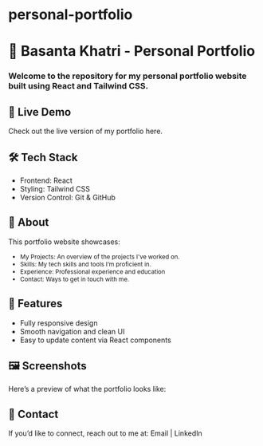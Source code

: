 # personal-portfolio

<h1>🎨 Basanta Khatri - Personal Portfolio </h1>

<h3>Welcome to the repository for my personal portfolio website built using React and Tailwind CSS.</h3>

<h2>🚀 Live Demo </h2>
<p>Check out the live version of my portfolio here.</p>

<h2>🛠️ Tech Stack</h2>
<ul>
<li>
Frontend: React
</li>
<li>
Styling: Tailwind CSS
</li>
<li>
Version Control: Git & GitHub
</li>
</ul>

<h2>📑 About</h2>
<p>This portfolio website showcases:</p>
<ul>
<li style= "font-size:12px;">My Projects: An overview of the projects I've worked on.</li>
<li style= "font-size:12px;">Skills: My tech skills and tools I’m proficient in.</li>
<li style= "font-size:12px;">Experience: Professional experience and education</li>
<li style= "font-size:12px;">Contact: Ways to get in touch with me.</li>
</ul>

<h2>🎯 Features</h2>
<ul>
<li>
Fully responsive design
</li>
<li>
Smooth navigation and clean UI
</li>
<li>
Easy to update content via React components
</li>
</ul>
<h2>🖼️ Screenshots</h2>
<p>Here’s a preview of what the portfolio looks like:</p>

<h2>📧 Contact</h2>
<p>If you’d like to connect, reach out to me at:
Email | LinkedIn</p>

